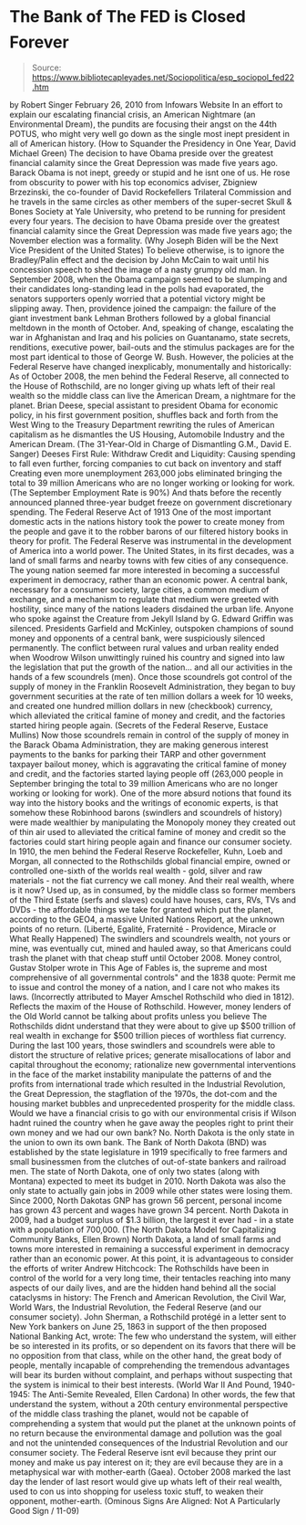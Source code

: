 # The Bank of The FED is Closed Forever

> Source: https://www.bibliotecapleyades.net/Sociopolitica/esp_sociopol_fed22.htm

by Robert Singer
February 26, 2010
from
Infowars Website
In an effort to explain our escalating financial crisis, an American
Nightmare (an Environmental Dream), the pundits are focusing their angst on
the 44th POTUS, who might very well go down as the single most inept
president in all of American history. (How
to Squander the Presidency in One Year, David Michael Green)
The decision to have Obama preside over the
greatest financial calamity since the Great Depression was made five years
ago.
Barack Obama is not inept, greedy or stupid and he isnt one of us.
He rose from obscurity to power with his top economics adviser,
Zbigniew Brzezinski, the co-founder of
David Rockefellers
Trilateral Commission and he travels in the same circles as other
members of the super-secret
Skull & Bones Society at Yale University,
who pretend to be running for president every four years.
The decision to have
Obama preside over the greatest financial calamity since the Great
Depression
was made five years
ago; the November election was a formality.
(Why
Joseph Biden will be the Next Vice President of the United States)
To believe otherwise, is to ignore the Bradley/Palin
effect and the decision by John McCain to wait until his concession speech
to shed the image of a nasty grumpy old man.
In September 2008, when the Obama campaign seemed to be slumping and their
candidates long-standing lead in the polls had evaporated, the senators
supporters openly worried that a potential victory might be slipping away.
Then, providence joined the campaign: the failure of the giant investment
bank Lehman Brothers followed by a global financial meltdown in the month of
October.
And, speaking of change, escalating the war in Afghanistan and Iraq and
his policies on Guantanamo, state secrets, renditions, executive power,
bail-outs and the stimulus packages are for the most part identical to those
of
George W. Bush.
However, the policies at the
Federal Reserve have changed
inexplicably, monumentally and
historically:
As of October 2008, the men behind the
Federal Reserve, all connected to the
House of Rothschild, are no longer
giving up whats left of their real wealth so the middle class can live
the American Dream, a nightmare for the planet.
Brian Deese, special assistant to
president Obama for economic policy, in his first government position,
shuffles back and forth from the West Wing to the Treasury Department
rewriting the rules of American capitalism as he dismantles the US
Housing, Automobile Industry and the American Dream. (The 31-Year-Old in
Charge of Dismantling G.M., David E. Sanger)
Deeses First Rule: Withdraw Credit and Liquidity:
Causing spending to fall even further,
forcing companies to cut back on inventory and staff Creating even
more unemployment
263,000 jobs eliminated bringing the total to 39
million Americans who are no longer working or looking for work. (The
September Employment Rate is 90%)
And thats before the recently announced
planned three-year budget freeze on government discretionary spending.
The Federal Reserve Act of
1913
One of the most important domestic acts in the nations history took the
power to create money from the people and gave it to the robber barons of
our filtered history books in theory for profit.
The Federal Reserve was instrumental in the development of America into a
world power.
The United States, in its first decades, was a land of small farms and
nearby towns with few cities of any consequence. The young nation seemed far
more interested in becoming a successful experiment in democracy, rather
than an economic power.
A central bank, necessary for a consumer society, large cities, a common
medium of exchange, and a mechanism to regulate that medium were greeted
with hostility, since many of the nations leaders disdained the urban life.
Anyone who spoke against the Creature
from Jekyll Island by G. Edward Griffin was silenced.
Presidents Garfield and McKinley, outspoken champions of sound money and
opponents of a central bank, were suspiciously silenced permanently.
The conflict between rural values and urban reality ended when Woodrow
Wilson unwittingly ruined his country and signed into law the legislation
that put the growth of the nation... and all our activities in the hands of
a few scoundrels (men).
Once those scoundrels got control of the
supply of money in the Franklin Roosevelt Administration, they began to
buy government securities at the rate of ten million dollars a week for
10 weeks, and created one hundred million dollars in new (checkbook)
currency, which alleviated the critical famine of money and credit, and
the factories started hiring people again.
(Secrets of the Federal Reserve, Eustace
Mullins)
Now those scoundrels remain in control of the
supply of money in the
Barack Obama Administration, they are
making generous interest payments to the banks for parking their TARP and
other government taxpayer bailout money, which is aggravating the critical
famine of money and credit, and the factories started laying people off
(263,000 people in September bringing the total to 39 million Americans who
are no longer working or looking for work).
One of the more absurd notions that found its
way into the history books and the writings of economic experts, is that
somehow these Robinhood barons (swindlers and scoundrels of history) were
made wealthier by manipulating the Monopoly money they created out of thin
air used to alleviated the critical famine of money and credit so the
factories could start hiring people again and finance our consumer society.
In 1910, the men behind the Federal Reserve Rockefeller, Kuhn, Loeb and
Morgan, all connected to the Rothschilds global financial empire, owned or
controlled one-sixth of the worlds real wealth - gold, silver and raw
materials - not the fiat currency we call money.
And their real wealth, where is it now?
Used up, as in consumed, by the middle class so former members of the Third
Estate (serfs and slaves) could have houses, cars, RVs, TVs and DVDs - the
affordable things we take for granted which put the planet, according to the
GEO4, a massive United Nations Report, at the unknown points of no return.
(Liberté,
Egalité, Fraternité - Providence, Miracle or What Really Happened)
The swindlers and scoundrels wealth, not yours or mine, was eventually
cut, mined and hauled away, so that Americans could trash the planet
with that cheap stuff until October 2008.
Money control, Gustav Stolper wrote in This
Age of Fables is, the supreme and most comprehensive of all
governmental controls" and the 1838 quote:
Permit me to issue and control the money of
a nation, and I care not who makes its laws.
(Incorrectly attributed to Mayer Amschel
Rothschild who died in 1812).
Reflects the maxim of the House of Rothschild.
However, money lenders of the Old World cannot be talking about profits
unless you believe
The Rothschilds didnt understand that they
were about to give up $500 trillion of real wealth in exchange for $500
trillion pieces of worthless fiat currency.
During the last 100 years, those swindlers and scoundrels were able to
distort the structure of relative prices; generate misallocations of labor
and capital throughout the economy; rationalize new governmental
interventions in the face of the market instability manipulate the
patterns of and the profits from international trade which resulted in the
Industrial Revolution, the Great Depression, the stagflation of the 1970s,
the dot-com and the housing market bubbles and unprecedented prosperity for
the middle class.
Would we have a financial crisis to go with our environmental crisis if
Wilson hadnt ruined the country when he gave away the peoples right to
print their own money and we had our own bank?
No.
North Dakota is the only state in the union to own its own bank. The Bank
of North Dakota (BND) was established by the state legislature in 1919
specifically to free farmers and small businessmen from the clutches of
out-of-state bankers and railroad men.
The state of North Dakota, one of only two states (along with Montana)
expected to meet its budget in 2010.
North Dakota was also the only state to actually
gain jobs in 2009 while other states were losing them. Since 2000, North
Dakotas GNP has grown 56 percent, personal income has grown 43 percent and
wages have grown 34 percent. North Dakota in 2009, had a budget surplus of
$1.3 billion, the largest it ever had - in a state with a population of
700,000. (The
North Dakota Model for Capitalizing Community Banks, Ellen Brown)
North Dakota, a land of small farms and
towns more interested in remaining a successful experiment in democracy
rather than an economic power.
At this point, it is advantageous to consider the efforts of writer Andrew
Hitchcock:
The Rothschilds have been in control of the
world for a very long time, their tentacles reaching into many aspects
of our daily lives, and are the hidden hand behind all the social
cataclysms in history: The French and American Revolution, the Civil
War, World Wars, the Industrial Revolution, the Federal Reserve (and our
consumer society).
John Sherman, a Rothschild protégé in a
letter sent to New York bankers on June 25, 1863 in support of the then
proposed National Banking Act, wrote:
The few who understand the system, will
either be so interested in its profits, or so dependent on its favors
that there will be no opposition from that class, while on the other
hand, the great body of people, mentally incapable of comprehending the
tremendous advantages
will bear its burden without complaint, and
perhaps without suspecting that the system is inimical to their best
interests.
(World
War II And Pound, 1940-1945: The Anti-Semite Revealed, Ellen
Cardona)
In other words, the few that understand the
system, without a 20th century environmental perspective of the middle
class trashing the planet, would not be capable of comprehending a system
that would put the planet at the unknown points of no return because the
environmental damage and pollution was the goal and not the unintended
consequences of the Industrial Revolution and our consumer society.
The Federal Reserve isnt evil because they print our money and make us pay
interest on it; they are evil because they are in a metaphysical war with
mother-earth (Gaea).
October 2008 marked the last day the lender of last resort would give up
whats left of their real wealth, used to con us into shopping for useless
toxic stuff, to weaken their opponent, mother-earth. (Ominous
Signs Are Aligned: Not A Particularly Good Sign / 11-09)

